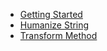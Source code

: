 - [Getting Started](getting-started.md)
- [Humanize String](humanize-string.md)
- [Transform Method](transform-method.md)

